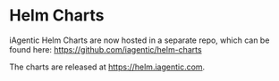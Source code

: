 # Helm Charts
iAgentic Helm Charts are now hosted in a separate repo, which can be found here: https://github.com/iagentic/helm-charts 

The charts are released at https://helm.iagentic.com. 